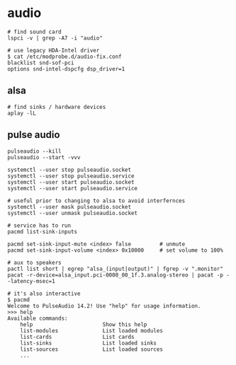 # audio

    # find sound card
    lspci -v | grep -A7 -i "audio"

    # use legacy HDA-Intel driver
    $ cat /etc/modprobe.d/audio-fix.conf
    blacklist snd-sof-pci
    options snd-intel-dspcfg dsp_driver=1

## alsa

    # find sinks / hardware devices
    aplay -lL

## pulse audio

    pulseaudio --kill
    pulseaudio --start -vvv

    systemctl --user stop pulseaudio.socket
    systemctl --user stop pulseaudio.service
    systemctl --user start pulseaudio.socket
    systemctl --user start pulseaudio.service

    # useful prior to changing to alsa to avoid interfernces
    systemctl --user mask pulseaudio.socket
    systemctl --user unmask pulseaudio.socket

    # service has to run
    pacmd list-sink-inputs

    pacmd set-sink-input-mute <index> false         # unmute
    pacmd set-sink-input-volume <index> 0x10000     # set volume to 100%

    # aux to speakers
    pactl list short | egrep "alsa_(input|output)" | fgrep -v ".monitor"
    pacat -r-device=alsa_input.pci-0000_00_1f.3.analog-stereo | pacat -p --latency-msec=1

    # it's also interactive
    $ pacmd
    Welcome to PulseAudio 14.2! Use "help" for usage information.
    >>> help
    Available commands:
        help                      Show this help
        list-modules              List loaded modules
        list-cards                List cards
        list-sinks                List loaded sinks
        list-sources              List loaded sources
        ...

